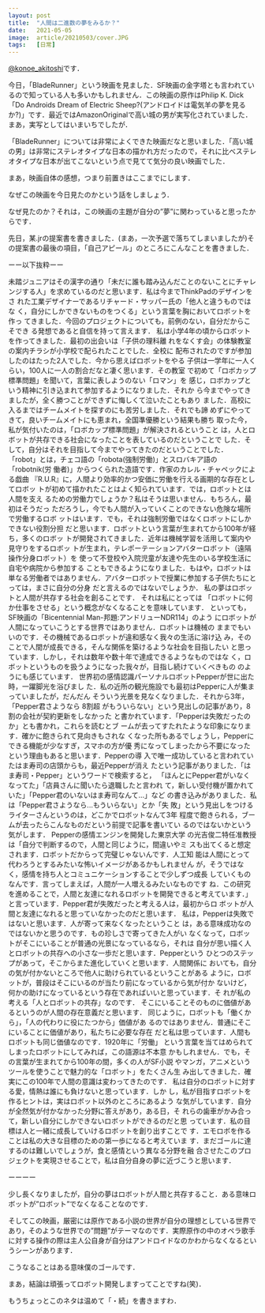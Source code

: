 ```yaml
---
layout: post
title:  "人間は二進数の夢をみるか？"
date:   2021-05-05
image:  article/20210503/cover.JPG
tags:   [日常]
---
```

[@konoe_akitoshi][@konoe_akitoshi]です．


今日，「BladeRunner」という映画を見ました．SF映画の金字塔とも言われているので知っている人も多いかもしれません．この映画の原作はPhilip K. Dick「Do Androids Dream of Electric Sheep?(アンドロイドは電気羊の夢を見るか?)」です．最近ではAmazonOriginalで高い城の男が実写化されていました．まあ，実写としてはいまいちでしたが．

「BladeRunner」については非常によくできた映画だなと思いました．「高い城の男」は非常にステレオタイプな日本の描かれ方だったので，それに比べステレオタイプな日本が出てこないという点で見てて気分の良い映画でした．

まあ，映画自体の感想，つまり前置きはここまでにします．

なぜこの映画を今日見たのかという話をしましょう．

なぜ見たのか？それは，この映画の主題が自分の”夢”に関わっていると思ったからです．

先日，某.jrの提案書を書きました．(まあ，一次予選で落ちてしまいましたが)その提案書の最後の項目，「自己アピール」のところにこんなことを書きました．

ーー以下抜粋ーー

未踏ジュニアはその漢字の通り「未だに誰も踏み込んだことのないことにチャレ ンジする人」を求めているのだと思います．私は今までThinkPadのデザインをさ れた工業デザイナーであるリチャード・サッパー氏の「他人と違うものではな く，自分にしかできないものをつくる」という言葉を胸においてロボットを作っ てきました．今回のプロジェクトについても，前例のない，自分だからこそでき る発想であると自信を持って言えます． 私は小学4年の頃からロボットを作ってきました．最初の出会いは「子供の理科離 れをなくす会」の体験教室の案内チラシが小学校で配られたことでした．全校に 配布されたのですが参加したのはたった2人でした．今から思えばロボットをやる 子供は一学年に一人くらい，100人に一人の割合だなと凄く思います．その教室 で初めて「ロボカップ標準問題」を聞いて，言葉に表しようのない「ロマン」を 感じ，ロボカップという精神に引き込まれて参加するようになりました．それか ら今までやってきましたが，全く勝つことができずに悔しくて泣いたこともあり ました．高校に入るまではチームメイトを探すのにも苦労しました．それでも諦 めずにやってきて，良いチームメイトにも恵まれ，全国準優勝という結果も勝ち 取った今，私が気付いたのは，「ロボカップ標準問題」が解決されるということ は，人とロボットが共存できる社会になったことを表しているのだということで した．そして，自分はそれを目指して今までやってきたのだということでした． 「robot」とは，チェコ語の「robota(強制労働)」とスロバキア語の「robotnik(労 働者)」からつくられた造語です．作家のカレル・チャペックによる戯曲 『R.U.R』に，人間より効率的かつ安価に労働を行える画期的な存在としてロボッ トが初めて描かれたことはよく知られています．では，ロボットとは人間を支え るための労働力でしょうか？私はそうは思いません．もちろん，最初はそうだっ ただろうし，今でも人間が入っていくことのできない危険な場所で労働するロボ ットはいます．でも，それは強制労働ではなくロボットにしかできない役割分担 だと思います．ロボットという言葉が生まれてから100年が経ち，多くのロボッ トが開発されてきました．近年は機械学習を活用して案内や見守りをするロボッ トが生まれ，テレポーテーションアバターロボット（遠隔操作分身ロボット）を 使って不登校や入院児童が友達や先生のいる学校生活に自宅や病院から参加する こともできるようになりました．もはや，ロボットは単なる労働者ではありません．アバターロボットで授業に参加する子供たちにとっては，まさに自分の分身 だと言えるのではないでしょうか． 私の夢はロボットと人間が共存する社会を創ることです． それは私にとっては 「ロボットに何か仕事をさせる」という概念がなくなることを意味しています． といっても，SF映画の「Bicentennial Man-邦題:アンドリューNDR114」のよう にロボットが人間になっていこうとする世界ではありません．ロボットは機械の ままでもいいのです．その機械であるロボットが違和感なく我々の生活に溶け込 み，そのことで人間が成長できる，そんな関係を築けるような社会を目指したい と思っています．しかし，それは数年や数十年で達成できるようなものではな く，ロボットというものを扱うようになった我々が，目指し続けていくべきもの のようにも感じています． 世界初の感情認識パーソナルロボットPepperが世に出た時，一躍脚光を浴びまし た．私の近所の観光施設でも最初はPepperに人が集まっていましたが，だんだん そういう光景を見なくなりました．それから3年，「Pepper君さようなら 8割超 がもういらない」という見出しの記事があり，8割の会社が契約更新をしなかった と書かれています．「Pepperは失敗だったのか」とも書かれ，これらを読むとブ ームが去ってすたれたような印象になります．確かに飽きられて見向きもされな くなった所もあるでしょうし，Pepperにできる機能が少なすぎ，スマホの方が優 秀になってしまったから不要になったという理由もあると思います．Pepperの導 入で唯一成功していると言われていたはま寿司の店頭からも，最近Pepperが消え たという記事がありました．「はま寿司・Pepper」というワードで検索すると， 「ほんとにPepper君がいなくなってた」「店員さんに聞いたら退職したと言われ て，新しい受付機が置かれていた」「Pepper君のいないはま寿司なんて...」など の書き込みがありました．私は「Pepper君さようなら...もういらない」とか「失 敗」という見出しをつけるライターさんというのは，どこかでロボットなんて3年 程度で飽きられる，ブームが去ったらこんなものだという前提で記事を書いてい るのではないかという気がします． Pepperの感情エンジンを開発した東京大学 の光吉俊二特任准教授は「自分で判断するので，人間と同じように，間違いやミ スも出てくると想定されます．ロボットだからって完璧じゃないんです．人工知 能は人間にとって代わろうとするみたいな怖いイメージがあるかもしれません が，そうではなく，感情を持ち人とコミュニケーションすることで少しずつ成長 していくものなんです．言ってしまえば，人間が一人増えるみたいなものです ね．この研究を進めることで，人間と友達になれるロボットを開発できると考えています．」と言っています．Pepper君が失敗だったと考える人は，最初からロ ボットが人間と友達になれると思っていなかったのだと思います． 私は，Pepperは失敗ではないと思います．人が寄って来なくなったということ は，ある意味成功なのではないかと思うのです．もの珍しさで寄ってきた人がい なくなって，ロボットがそこにいることが普通の光景になっているなら，それは 自分が思い描く人とロボットの共存への小さな一歩だと思います．Pepperという ひとつのステップがあって，そこからまた進化していくと思います．人間関係に おいても，自分の気が付かないところで他人に助けられているということがある ように，ロボットが，普段はそこにいるのが当たり前になっているから気が付か ないけど，何かの助けになっているという存在であればいいと思っています．そ れが私の考える「人とロボットの共存」なのです． そこにいることそのものに価値があるというのが人間の存在意義だと思います． 同じように，ロボットも「働くから」，「人の代わりに役にたつから」価値があ るのではありません．普通にそこにいることに価値があり，私たちに必要な存在 だと私は思っています．人間もロボットも同じ価値なのです．1920年に「労働」 という言葉を当てはめられてしまったロボットにしてみれば，この語源は不本意 かもしれません．でも，その言葉が生まれてから100年の間，多くの人がSF小説 やマンガ，アニメというツールを使うことで魅力的な「ロボット」をたくさん生 み出してきました．確実にこの100年で人間の意識は変わってきたのです． 私は自分のロボットに対する愛，情熱は誰にも負けないと思っています．しか し，私が目指すロボットを作るヒントは，実はロボット以外のところにあるよう な気がしています．自分が全然気が付かなかった分野に答えがあり，ある日，そ れらの歯車がかみ合って，新しい自分にしかできないロボットができるのだと思 っています．私の目標は人と一緒に成長していけるロボットを創り出すことで す．エモロボを作ることは私の大きな目標のための第一歩になると考えていま す．まだゴールに達するのは難しいでしょうが，食と感情という異なる分野を融 合させたこのプロジェクトを実現させることで，私は自分自身の夢に近づこうと思います．

ーーーー

少し長くなりましたが，自分の夢はロボットが人間と共存すること．ある意味ロボットが”ロボット”でなくなることなのです．

そしてこの映画，厳密には原作である小説の世界が自分の理想としている世界であり，そのような世界での”問題”がテーマなのです．実際原作の中のオペラ歌手に対する操作の際は主人公自身が自分はアンドロイドなのかわからなくなるというシーンがあります．

こうなることはある意味僕のゴールです．

まあ，結論は頑張ってロボット開発しますってことですね(笑)．

もうちょっとこのネタは温めて「・続」を書きますわ．





















[@konoe_akitoshi]: https://twitter.com/konoe_akitoshi
[Raspberry Pi Camera Module v2]:https://www.raspberrypi.org/products/camera-module-v2/
